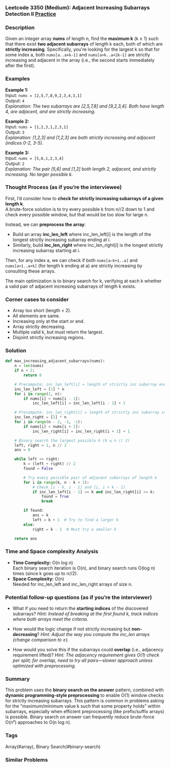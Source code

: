 ### Leetcode 3350 (Medium): Adjacent Increasing Subarrays Detection II [Practice](https://leetcode.com/problems/adjacent-increasing-subarrays-detection-ii)

### Description  
Given an integer array **nums** of length n, find the **maximum k** (k ≥ 1) such that there exist **two adjacent subarrays** of length k each, both of which are **strictly increasing**. Specifically, you're looking for the largest k so that for some index a, both `nums[a..a+k-1]` and `nums[a+k..a+2k-1]` are strictly increasing and adjacent in the array (i.e., the second starts immediately after the first).

### Examples  

**Example 1:**  
Input: `nums = [2,5,7,8,9,2,3,4,3,1]`  
Output: `4`  
*Explanation: The two subarrays are [2,5,7,8] and [9,2,3,4]. Both have length 4, are adjacent, and are strictly increasing.*

**Example 2:**  
Input: `nums = [1,2,3,1,2,3,1]`  
Output: `3`  
*Explanation: [1,2,3] and [1,2,3] are both strictly increasing and adjacent (indices 0-2, 3-5).*

**Example 3:**  
Input: `nums = [5,6,1,2,3,4]`  
Output: `2`  
*Explanation: The pair [5,6] and [1,2] both length 2, adjacent, and strictly increasing. No larger possible k.*

### Thought Process (as if you’re the interviewee)  
First, I’d consider how to **check for strictly increasing subarrays of a given length k**.  
A brute-force solution is to try every possible k from n//2 down to 1 and check every possible window, but that would be too slow for large n.

Instead, we can **preprocess the array**:
- Build an array **inc_len_left** where inc_len_left[i] is the length of the longest strictly increasing subarray ending at i.
- Similarly, build **inc_len_right** where inc_len_right[i] is the longest strictly increasing subarray starting at i.

Then, for any index a, we can check if both `nums[a−k+1..a]` and `nums[a+1..a+k]` (for length k ending at a) are strictly increasing by consulting these arrays.

The main optimization is to binary search for k, verifying at each k whether a valid pair of adjacent increasing subarrays of length k exists.

### Corner cases to consider  
- Array too short (length < 2).
- All elements are same.
- Increasing only at the start or end.
- Array strictly decreasing.
- Multiple valid k, but must return the largest.
- Disjoint strictly increasing regions.

### Solution

```python
def max_increasing_adjacent_subarrays(nums):
    n = len(nums)
    if n < 2:
        return 0

    # Precompute: inc_len_left[i] = length of strictly inc subarray ending at i
    inc_len_left = [1] * n
    for i in range(1, n):
        if nums[i] > nums[i - 1]:
            inc_len_left[i] = inc_len_left[i - 1] + 1

    # Precompute: inc_len_right[i] = length of strictly inc subarray starting at i
    inc_len_right = [1] * n
    for i in range(n - 2, -1, -1):
        if nums[i] < nums[i + 1]:
            inc_len_right[i] = inc_len_right[i + 1] + 1

    # Binary search the largest possible k (k ≤ n // 2)
    left, right = 1, n // 2
    ans = 0

    while left <= right:
        k = (left + right) // 2
        found = False

        # Try every possible pair of adjacent subarrays of length k
        for i in range(k, n - k + 1):
            # Check [i - k, i - 1] and [i, i + k - 1]
            if inc_len_left[i - 1] >= k and inc_len_right[i] >= k:
                found = True
                break

        if found:
            ans = k
            left = k + 1  # Try to find a larger k
        else:
            right = k - 1  # Must try a smaller k

    return ans
```

### Time and Space complexity Analysis  

- **Time Complexity:** O(n log n)  
  Each binary search iteration is O(n), and binary search runs O(log n) times (since k goes up to n//2).
- **Space Complexity:** O(n)  
  Needed for inc_len_left and inc_len_right arrays of size n.

### Potential follow-up questions (as if you’re the interviewer)  

- What if you need to return the **starting indices** of the discovered subarrays?
  *Hint: Instead of breaking at the first found k, track indices where both arrays meet the criteria.*

- How would the logic change if not strictly increasing but **non-decreasing**?
  *Hint: Adjust the way you compute the inc_len arrays (change comparison to ≥).*

- How would you solve this if the subarrays could **overlap** (i.e., adjacency requirement lifted)?
  *Hint: The adjacency requirement gives O(1) check per split; for overlap, need to try all pairs—slower approach unless optimized with preprocessing.*

### Summary
This problem uses the **binary search on the answer** pattern, combined with **dynamic programming-style preprocessing** to enable O(1) window checks for strictly increasing subarrays. This pattern is common in problems asking for the "maximum/minimum value k such that some property holds" within subarrays, especially when efficient preprocessing (like prefix/suffix arrays) is possible. Binary search on answer can frequently reduce brute-force O(n²) approaches to O(n log n).

### Tags
Array(#array), Binary Search(#binary-search)

### Similar Problems
